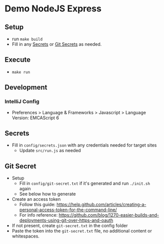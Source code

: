 # Demo NodeJS Express

## Setup
* run `make build`
* Fill in any [Secrets](#secret) or [Git Secrets](#gitsecret) as needed.
    
## Execute
* `make run`

## Development

### IntelliJ Config
* Preferences > Language & Frameworks > Javascript > Language Version: EMCAScript 6

## <a name="secret"></a>Secrets
* Fill in `config/secrets.json` with any credentials needed for target sites
    * Update `src/run.js` as needed

## <a name="gitsecret"></a>Git Secret
* Setup
    * Fill in `config/git-secret.txt` if it's generated and run `./init.sh` again
    * See below how to generate
* Create an access token
    * Follow this guide: https://help.github.com/articles/creating-a-personal-access-token-for-the-command-line/
    * For info reference: https://github.com/blog/1270-easier-builds-and-deployments-using-git-over-https-and-oauth
* If not present, create `git-secret.txt` in the config folder 
* Paste the token into the `git-secret.txt` file, no additional content or whitespaces.